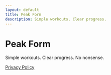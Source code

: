 ```yaml
---
layout: default
title: Peak Form
description: Simple workouts. Clear progress.
---
```


# Peak Form
Simple workouts. Clear progress. No nonsense.

<p><a class="btn" href="{{ site.baseurl }}/privacy-policy/">Privacy Policy</a></p>
